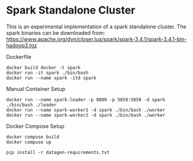 # Spark Standalone Cluster
This is an experimental implementation of a spark standalone cluster. The spark binaries can be downloaded from: https://www.apache.org/dyn/closer.lua/spark/spark-3.4.1/spark-3.4.1-bin-hadoop3.tgz

Dockerfile
```
docker build docker -t spark
docker run -it spark ./bin/bash
docker run --name spark -itd spark
```

Manual Container Setup
```
docker run --name spark-leader -p 8080 -p 5858:5858 -d spark ./bin/bash ./leader
docker run --name spark-worker1 -d spark ./bin/bash ./worker
docker run --name spark-worker2 -d spark ./bin/bash ./worker
```

Docker Compose Setup
```
docker compose build
docker compuse up
```


```
pip install -r datagen-requirements.txt
```